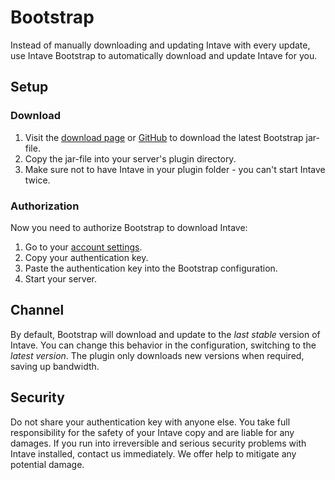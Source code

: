 # Bootstrap

Instead of manually downloading and updating Intave with every update, 
use Intave Bootstrap to automatically download and update Intave for you.

## Setup
### Download
1. Visit the [download page](https://app.intave.de/download) or [GitHub](https://github.com/intave/bootstrap/releases) to download the latest Bootstrap jar-file.
2. Copy the jar-file into your server's plugin directory.
3. Make sure not to have Intave in your plugin folder - you can't start Intave twice.

### Authorization
Now you need to authorize Bootstrap to download Intave:

1. Go to your [account settings](https://app.intave.de/me).
2. Copy your authentication key.
3. Paste the authentication key into the Bootstrap configuration.
4. Start your server.

## Channel
By default, Bootstrap will download and update to the *last stable* version of Intave. You can change this behavior in
the configuration, switching to the *latest version*. The plugin only downloads new versions when required, saving up
bandwidth.

## Security
Do not share your authentication key with anyone else. 
You take full responsibility for the safety of your Intave copy and
are liable for any damages. If you run into irreversible and serious security problems
with Intave installed, contact us immediately. We offer help to mitigate any potential damage.